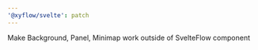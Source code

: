 ```yaml
---
'@xyflow/svelte': patch
---
```


Make Background, Panel, Minimap work outside of SvelteFlow component
